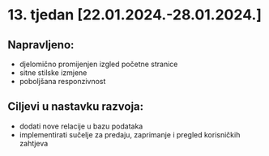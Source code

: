 # 13. tjedan [22.01.2024.-28.01.2024.]

## Napravljeno:

- djelomično promijenjen izgled početne stranice
- sitne stilske izmjene
- poboljšana responzivnost

## Ciljevi u nastavku razvoja:

- dodati nove relacije u bazu podataka
- implementirati sučelje za predaju, zaprimanje i pregled korisničkih zahtjeva